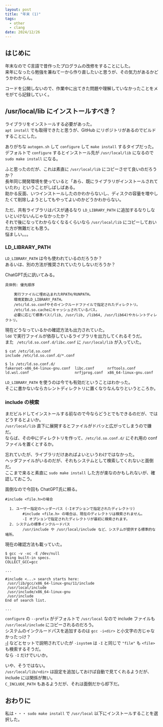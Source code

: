 ```yaml
---
layout: post
title: "年末 (1)"
tags:
  - other
  - clang
date: 2024/12/26
---
```


## はじめに

年末なので C言語で昔作ったプログラムの改修をすることにした。  
来年になったら勉強を兼ねて一から作り直したいと思うが、その気力があるかどうかわからん。

コードを公開しないので、作業中に出てきた問題や理解していなかったことをメモがてら記録していく。

## /usr/local/lib にインストールすべき？

ライブラリをインストールする必要があった。  
`apt install` でも取得できたと思うが、GitHub にリポジトリがあるのでビルドすることにした。

ありがちな `autogen.sh` して `configure` して `make install` するタイプだった。  
デフォルトで `configure` するとインストール先が `/usr/local/lib` になるので `sudo make install` になる。

ふと思ったのだが、これは素直に `/usr/local/lib` にコピーさせて良いのだろうか？  
長年同じ開発環境を使っていると「あら、既にライブラリがインストールされていたわ」ということがしばしばある。  
助かる反面、いつインストールしたのかわからないし、ディスクの容量を増やしたくて削除しようとしてもやってよいのかどうかわからない。

ただ、共有ライブラリはパスが通るなり `LD_LIBRARY_PATH` に追加するなりしないといけないんじゃなかったか？  
それで後になってわからなくなるくらいなら `/usr/local/lib` にコピーしておいた方が無難だとも思う。  
悩ましい。。。

### LD_LIBRARY_PATH

`LD_LIBRARY_PATH` は今も使われているのだろうか？  
あるいは、別の方法が推奨されていたりしないだろうか？

ChatGPT氏に訊いてみる。

```text
具体例: 優先順序

    実行ファイルに埋め込まれたRPATH/RUNPATH。
    環境変数LD_LIBRARY_PATH。
    /etc/ld.so.confやそのインクルードファイルで指定されたディレクトリ。
    /etc/ld.so.cacheにキャッシュされているパス。
    必要に応じて標準パス(/lib, /usr/lib, /lib64, /usr/lib64)やカレントディレクトリ。
```

現在どうなっているかの確認方法も出力されていた。  
`ldd` で実行ファイルが依存しているライブラリを出力してくれるそうだ。  
また ` /etc/ld.so.conf.d/libc.conf` に `/usr/local/lib` が入っていた。

```console
$ cat /etc/ld.so.conf
include /etc/ld.so.conf.d/*.conf

$ ls /etc/ld.so.conf.d/
fakeroot-x86_64-linux-gnu.conf  libc.conf      nrftools.conf
ld.wsl.conf                     nrfjprog.conf  x86_64-linux-gnu.conf
```

`LD_LIBRARY_PATH` を使うのは今でも有効だということはわかった。  
そこに書かないならカレントディレクトリに置くなりなんなりというところか。

### include の検索

まだビルドしてインストールする前なので今ならどうとでもできるのだが、ではどうするとよいか。  
`/usr/local/lib` 直下に展開するとファイルがドバッと広がってしまうので嫌だ。  
ならば、その中にディレクトリを作って、`/etc/ld.so.conf.d/` にそれ用の conf ファイルを置くとするか。

忘れていたが、ライブラリだけあればよいというわけではなかった。  
ヘッダファイルがいるのだが、それもシステムとして検索してくれないと面倒だ。  
ここまで来ると素直に `sudo make install` した方が楽なのかもしれないが、確認しておこう。

面倒なので今回も ChatGPT氏に頼る。

```text
#include <file.h>の場合

  1. ユーザー指定のヘッダーパス (-Iオプションで指定されたディレクトリ)
        #include <file.h> の場合は、現在のディレクトリは検索されません。
        -I オプションで指定されたディレクトリが最初に検索されます。
  2. システムの標準インクルードパス
        /usr/include や /usr/local/include など、システムが提供する標準的な場所。
```

現在の確認方法も載っていた。

```console
$ gcc -v -xc -E /dev/null
Using built-in specs.
COLLECT_GCC=gcc

...

#include <...> search starts here:
 /usr/lib/gcc/x86_64-linux-gnu/11/include
 /usr/local/include
 /usr/include/x86_64-linux-gnu
 /usr/include
End of search list.

...
```

`configure` の `--prefix` がデフォルトで `/usr/local` なので include ファイルも `/usr/local/include` にコピーされるのだろう。  
システムのインクルードパスを追加するのは `gcc -i<dir>` と小文字の方じゃなかったっけ？  
[-I](https://gcc.gnu.org/onlinedocs/gcc/Directory-Options.html#index-I) などとセットで説明されていたが `-isystem` は `-I` と同じで `"file"` も `<file>` も検索するそうだ。  
なら `-I` だけでいいか。

いや、そうではない。  
`/usr/local/lib/<dir>` は設定を追加しておけば自動で見てくれるようだが、include には関係が無い。  
`C_INCLUDE_PATH` もあるようだが、それは面倒だから却下だ。

## おわりに

私は・・・ `sudo make install` で `/usr/local` 以下にインストールすることを選択した。
